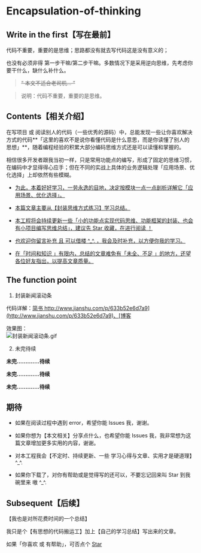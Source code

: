 # Encapsulation-of-thinking


## Write in the first【写在最前】

代码不重要，重要的是思维；思路都没有就去写代码这是没有意义的；  

也没有必须非得 第一步干嘛/第二步干嘛。多数情况下是采用逆向思维，先考虑你要干什么，缺什么补什么。



>~~“ 本文不适合老司机… ”~~  

>说明：代码不重要，重要的是思维。




## Contents【相关介绍】


在写项目 或 阅读别人的代码（一些优秀的源码）中，总能发现一些让你喜欢解决方式的代码**「这里的喜欢不是说你看懂代码是什么意思，而是你读懂了别人的思想」**，随着编程经验的积累大部分编码思维方式还是可以读懂和掌握的。

 
相信很多开发者跟我当初一样，只是常用功能点的编写，形成了固定的思维习惯，在编码中才显得得心应手；但在不同的实战上具体的业务逻辑处理「应用场景、优化选择」上却依然有些模糊。



- [为此，本着好好学习，一劳永逸的目地，决定按模块一点一点剖析详解它「应用场景、优化选择」。]()


- [本篇文章主要从【封装思维方式练习】学习总结。]()


- [本工程将会持续更新一些「小的功能点实现代码思维、功能框架的封装、也会有小项目编写思维总结」，建议先 Star 收藏，在进行阅读 ！]()


- [也欢迎你留言补充 且 可以借楼 ^_^. ，我会及时补充，以方便你我的学习。]()


- [在「时间和知识 」有限内，总结的文章难免有「未全、不足 」的地方，还望各位好友指出，以提高文章质量。]()



## The function point

1. 封装新闻滚动条  

代码详解：[简书 http://www.jianshu.com/p/633b52e6d7a9](http://www.jianshu.com/p/633b52e6d7a9)、[博客 ](https://custompbwaters.github.io/2016/02/20/封装思维/iOS封装思维1—新闻滚动条/)

效果图：  
![封装新闻滚动条.gif](http://upload-images.jianshu.io/upload_images/2230763-352aa142cc6cf27d.gif?imageMogr2/auto-orient/strip)




2. 未完待续   

**未完.............待续**

**未完.............待续**

**未完.............待续**




## 期待

- 如果在阅读过程中遇到 error，希望你能 Issues 我，谢谢。

- 如果你想为【本文相关】分享点什么，也希望你能 Issues 我，我非常想为这篇文章增加更多实用的内容，谢谢。

- 对本工程我会【不定时、持续更新、一些 学习心得与文章、实用才是硬道理】^_^.

- 如果你下载了，对你有帮助或是觉得写的还可以，不要忘记回来叫 Star 到我碗里来 嗷 ^_^.



## Subsequent【后续】

【我也是对所花费时间的一个总结】

我只是个【有思想的代码搬运工】加上【自己的学习总结】写出来的文章。

如果「你喜欢 或 有帮助」，可否点个 [Star](https://github.com/CustomPBWaters)

































